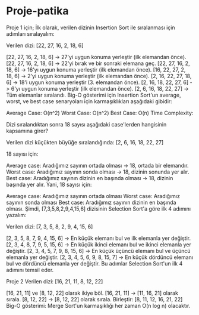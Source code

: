 # Proje-patika
Proje 1 için;
İlk olarak, verilen dizinin Insertion Sort ile sıralanması için adımları sıralayalım:

Verilen dizi: [22, 27, 16, 2, 18, 6]

[22, 27, 16, 2, 18, 6] -> 27'yi uygun konuma yerleştir (ilk elemandan önce).
[22, 27, 16, 2, 18, 6] -> 22'yi bırak ve bir sonraki elemana geç.
[22, 27, 16, 2, 18, 6] -> 16'yı uygun konuma yerleştir (ilk elemandan önce).
[16, 22, 27, 2, 18, 6] -> 2'yi uygun konuma yerleştir (ilk elemandan önce).
[2, 16, 22, 27, 18, 6] -> 18'i uygun konuma yerleştir (3. elemandan önce).
[2, 16, 18, 22, 27, 6] -> 6'yı uygun konuma yerleştir (ilk elemandan önce).
[2, 6, 16, 18, 22, 27] -> Tüm elemanlar sıralandı.
Big-O gösterimi için Insertion Sort'un average, worst, ve best case senaryoları için karmaşıklıkları aşağıdaki gibidir:

Average Case: O(n^2)
Worst Case: O(n^2)
Best Case: O(n)
Time Complexity:

Dizi sıralandıktan sonra 18 sayısı aşağıdaki case'lerden hangisinin kapsamına girer?

Verilen dizi küçükten büyüğe sıralandığında: [2, 6, 16, 18, 22, 27]

18 sayısı için:

Average case: Aradığımız sayının ortada olması -> 18, ortada bir elemandır.
Worst case: Aradığımız sayının sonda olması -> 18, dizinin sonunda yer alır.
Best case: Aradığımız sayının dizinin en başında olması -> 18, dizinin başında yer alır.
Yani, 18 sayısı için:

Average case: Aradığımız sayının ortada olması
Worst case: Aradığımız sayının sonda olması
Best case: Aradığımız sayının dizinin en başında olması.
Şimdi, [7,3,5,8,2,9,4,15,6] dizisinin Selection Sort'a göre ilk 4 adımını yazalım:

Verilen dizi: [7, 3, 5, 8, 2, 9, 4, 15, 6]

[2, 3, 5, 8, 7, 9, 4, 15, 6] -> En küçük elemanı bul ve ilk elemanla yer değiştir.
[2, 3, 4, 8, 7, 9, 5, 15, 6] -> En küçük ikinci elemanı bul ve ikinci elemanla yer değiştir.
[2, 3, 4, 5, 7, 9, 8, 15, 6] -> En küçük üçüncü elemanı bul ve üçüncü elemanla yer değiştir.
[2, 3, 4, 5, 6, 9, 8, 15, 7] -> En küçük dördüncü elemanı bul ve dördüncü elemanla yer değiştir.
Bu adımlar Selection Sort'un ilk 4 adımını temsil eder.


Proje 2
Verilen dizi: [16, 21, 11, 8, 12, 22]

[16, 21, 11] ve [8, 12, 22] olarak ikiye böl.
[16, 21, 11] -> [11, 16, 21] olarak sırala.
[8, 12, 22] -> [8, 12, 22] olarak sırala.
Birleştir: [8, 11, 12, 16, 21, 22]
Big-O gösterimi:
Merge Sort'un karmaşıklığı her zaman O(n log n) olacaktır.


